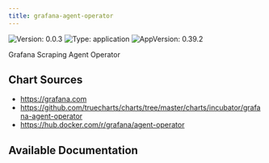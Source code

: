 ```yaml
---
title: grafana-agent-operator
---
```


![Version: 0.0.3](https://img.shields.io/badge/Version-0.0.3-informational?style=flat-square) ![Type: application](https://img.shields.io/badge/Type-application-informational?style=flat-square) ![AppVersion: 0.39.2](https://img.shields.io/badge/AppVersion-0.39.2-informational?style=flat-square)

Grafana Scraping Agent Operator

## Chart Sources

- https://grafana.com
- https://github.com/truecharts/charts/tree/master/charts/incubator/grafana-agent-operator
- https://hub.docker.com/r/grafana/agent-operator

## Available Documentation

